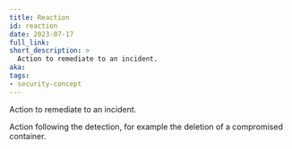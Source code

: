 ```yaml
---
title: Reaction
id: reaction
date: 2023-07-17
full_link: 
short_description: >
  Action to remediate to an incident.
aka:
tags:
- security-concept
---
```

Action to remediate to an incident.

<!--more--> 
Action following the detection, for example the deletion of a compromised container.
